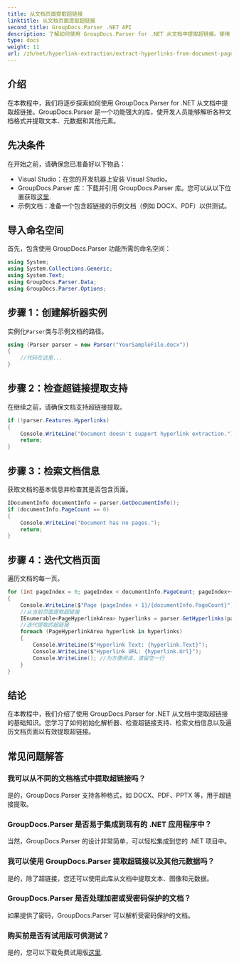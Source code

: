 ```yaml
---
title: 从文档页面提取超链接
linktitle: 从文档页面提取超链接
second_title: GroupDocs.Parser .NET API
description: 了解如何使用 GroupDocs.Parser for .NET 从文档中提取超链接。使用 C# 进行超链接提取的分步指南。
type: docs
weight: 11
url: /zh/net/hyperlink-extraction/extract-hyperlinks-from-document-page/
---
```

## 介绍
在本教程中，我们将逐步探索如何使用 GroupDocs.Parser for .NET 从文档中提取超链接。GroupDocs.Parser 是一个功能强大的库，使开发人员能够解析各种文档格式并提取文本、元数据和其他元素。
## 先决条件
在开始之前，请确保您已准备好以下物品：
- Visual Studio：在您的开发机器上安装 Visual Studio。
-  GroupDocs.Parser 库：下载并引用 GroupDocs.Parser 库。您可以从以下位置获取[这里](https://releases.groupdocs.com/parser/net/).
- 示例文档：准备一个包含超链接的示例文档（例如 DOCX、PDF）以供测试。

## 导入命名空间
首先，包含使用 GroupDocs.Parser 功能所需的命名空间：
```csharp
using System;
using System.Collections.Generic;
using System.Text;
using GroupDocs.Parser.Data;
using GroupDocs.Parser.Options;
```
## 步骤 1：创建解析器实例
实例化`Parser`类与示例文档的路径。
```csharp
using (Parser parser = new Parser("YourSampleFile.docx"))
{
    //代码在这里...
}
```
## 步骤 2：检查超链接提取支持
在继续之前，请确保文档支持超链接提取。
```csharp
if (!parser.Features.Hyperlinks)
{
    Console.WriteLine("Document doesn't support hyperlink extraction.");
    return;
}
```
## 步骤 3：检索文档信息
获取文档的基本信息并检查其是否包含页面。
```csharp
IDocumentInfo documentInfo = parser.GetDocumentInfo();
if (documentInfo.PageCount == 0)
{
    Console.WriteLine("Document has no pages.");
    return;
}
```
## 步骤 4：迭代文档页面
遍历文档的每一页。
```csharp
for (int pageIndex = 0; pageIndex < documentInfo.PageCount; pageIndex++)
{
    Console.WriteLine($"Page {pageIndex + 1}/{documentInfo.PageCount}");
    //从当前页面提取超链接
    IEnumerable<PageHyperlinkArea> hyperlinks = parser.GetHyperlinks(pageIndex);
    //迭代提取的超链接
    foreach (PageHyperlinkArea hyperlink in hyperlinks)
    {
        Console.WriteLine($"Hyperlink Text: {hyperlink.Text}");
        Console.WriteLine($"Hyperlink URL: {hyperlink.Url}");
        Console.WriteLine(); //为方便阅读，请留空一行
    }
}
```

## 结论
在本教程中，我们介绍了使用 GroupDocs.Parser for .NET 从文档中提取超链接的基础知识。您学习了如何初始化解析器、检查超链接支持、检索文档信息以及遍历文档页面以有效提取超链接。

## 常见问题解答
### 我可以从不同的文档格式中提取超链接吗？
是的，GroupDocs.Parser 支持各种格式，如 DOCX、PDF、PPTX 等，用于超链接提取。
### GroupDocs.Parser 是否易于集成到现有的 .NET 应用程序中？
当然，GroupDocs.Parser 的设计非常简单，可以轻松集成到您的 .NET 项目中。
### 我可以使用 GroupDocs.Parser 提取超链接以及其他元数据吗？
是的，除了超链接，您还可以使用此库从文档中提取文本、图像和元数据。
### GroupDocs.Parser 是否处理加密或受密码保护的文档？
如果提供了密码，GroupDocs.Parser 可以解析受密码保护的文档。
### 购买前是否有试用版可供测试？
是的，您可以下载免费试用版[这里](https://releases.groupdocs.com/).